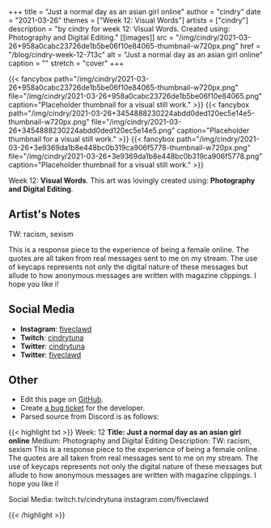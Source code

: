 +++
title =       "Just a normal day as an asian girl online"
author =      "cindry"
date =        "2021-03-26"
themes =      ["Week 12: Visual Words"]
artists =     ["cindry"]
description = "by cindry for week 12: Visual Words. Created using: Photography and Digital Editing."
[[images]]
      src = "/img/cindry/2021-03-26+958a0cabc23726de1b5be06f10e84065-thumbnail-w720px.png"
      href = "/blog/cindry-week-12-713c"
      alt = "Just a normal day as an asian girl online"
      caption = ""
      stretch = "cover"
+++

{{< fancybox path="/img/cindry/2021-03-26+958a0cabc23726de1b5be06f10e84065-thumbnail-w720px.png" file="/img/cindry/2021-03-26+958a0cabc23726de1b5be06f10e84065.png" caption="Placeholder thumbnail for a visual still work." >}}
{{< fancybox path="/img/cindry/2021-03-26+3454888230224abdd0ded120ec5e14e5-thumbnail-w720px.png" file="/img/cindry/2021-03-26+3454888230224abdd0ded120ec5e14e5.png" caption="Placeholder thumbnail for a visual still work." >}}
{{< fancybox path="/img/cindry/2021-03-26+3e9369da1b8e448bc0b319ca906f5778-thumbnail-w720px.png" file="/img/cindry/2021-03-26+3e9369da1b8e448bc0b319ca906f5778.png" caption="Placeholder thumbnail for a visual still work." >}}


Week 12: **Visual Words**. This art was lovingly created using: **Photography and Digital Editing**.

## Artist's Notes

TW: racism, sexism

This is a response piece to the experience of being a female online. The quotes are all taken from real messages sent to me on my stream. The use of keycaps represents not only the digital nature of these messages but allude to how anonymous messages are written with magazine clippings. I hope you like i!

## Social Media

- **Instagram**: <a href='https://instagram.com/fiveclawd' target='_blank'>fiveclawd</a>
- **Twitch**: <a href='https://twitch.tv/cindrytuna' target='_blank'>cindrytuna</a>
- **Twitter**: <a href='https://twitter.com/cindrytuna' target='_blank'>cindrytuna</a>
- **Twitter**: <a href='https://twitter.com/fiveclawd' target='_blank'>fiveclawd</a>

## Other

- Edit this page on [GitHub](https://github.com/teaminkling/web-refresh/edit/main/content/blog/cindry-week-12-713c.md).
- Create [a bug ticket](https://github.com/teaminkling/web-refresh/issues/new?assignees=&labels=bug&template=problem-report.md&title=) for the developer.
- Parsed source from Discord is as follows:

{{< highlight txt >}}
Week: 12
**Title: Just a normal day as an asian girl online**
Medium: Photography and Digital Editing
Description:
TW: racism, sexism
This is a response piece to the experience of being a female online. The quotes are all taken from real messages sent to me on my stream. The use of keycaps represents not only the digital nature of these messages but allude to how anonymous messages are written with magazine clippings. I hope you like i! 

Social Media: twitch.tv/cindrytuna
instagram.com/fiveclawd






{{< /highlight >}}